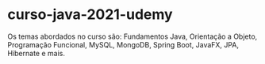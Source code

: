 # curso-java-2021-udemy
Os temas abordados no curso são: Fundamentos Java, Orientação a Objeto, Programação Funcional, MySQL, MongoDB, Spring Boot, JavaFX, JPA, Hibernate e mais.
